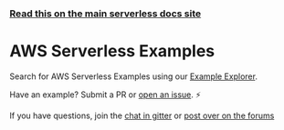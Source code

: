<!--
title: Serverless - AWS Lambda - Examples
menuText: Examples
layout: Doc
-->

<!-- DOCS-SITE-LINK:START automatically generated  -->

### [Read this on the main serverless docs site](https://www.serverless.com/framework/docs/providers/aws/examples/)

<!-- DOCS-SITE-LINK:END -->

# AWS Serverless Examples

Search for AWS Serverless Examples using our [Example Explorer](https://serverless.com/examples/).

Have an example? Submit a PR or [open an issue](https://github.com/serverless/examples/issues). ⚡️

If you have questions, join the [chat in gitter](https://gitter.im/serverless/serverless) or [post over on the forums](https://forum.serverless.com/)
